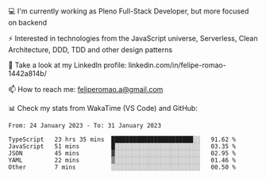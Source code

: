 💻 I'm currently working as Pleno Full-Stack Developer, but more focused on backend

⚡ Interested in technologies from the JavaScript universe, Serverless, Clean Architecture, DDD, TDD and other design patterns

👥 Take a look at my LinkedIn profile: linkedin.com/in/felipe-romao-1442a814b/

📫 How to reach me: feliperomao.a@gmail.com

📊 Check my stats from WakaTime (VS Code) and GitHub:

<!--START_SECTION:waka-->

```text
From: 24 January 2023 - To: 31 January 2023

TypeScript   23 hrs 35 mins  ███████████████████████░░   91.62 %
JavaScript   51 mins         █░░░░░░░░░░░░░░░░░░░░░░░░   03.35 %
JSON         45 mins         ▓░░░░░░░░░░░░░░░░░░░░░░░░   02.95 %
YAML         22 mins         ▒░░░░░░░░░░░░░░░░░░░░░░░░   01.46 %
Other        7 mins          ░░░░░░░░░░░░░░░░░░░░░░░░░   00.50 %
```

<!--END_SECTION:waka-->
